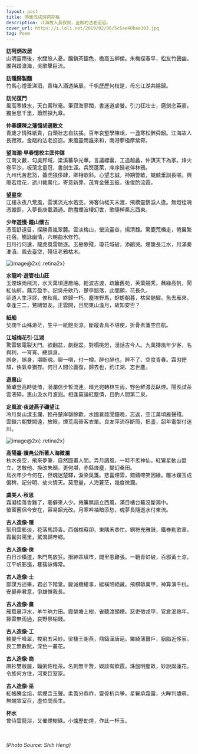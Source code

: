 ```yaml
---
layout: post
title: 時衡戊戌詩詞存稿
description: 江海故人長寂寂，金甌約法老迢迢。
cover_url: https://i.loli.net/2019/02/06/5c5ae40bae303.jpg
tag: Poem
---
```


**訪阿炳故居**   
山明靈雨後，水闊旅人憂。牖鎖茶鐺色，檐高五柳侯。朱梅探春早，松友竹聲幽。誰與踏滄海，吳歌擊巨流。

**訪隱歸製麵**   
竹馬心燈垂涕泗，青梅入酒透柴扉。千帆歷歷何枝是，毋忘江湖共隱歸。

**訪光復門**   
風高寒綠水，天白寓秋毫。筆寂海寥闊，書迷道虐饕。引刀狂壯士，磨劍恣英豪。獨坐思千里，蕭然探九皋。

**仲春讀陳之藩憶胡適散文**   
青歲才情殊紙貴，白頭壯志自扶搖。百年哀壑學陳俎，一盞寒松醉舜韶。江海故人長寂寂，金甌約法老迢迢。東風靈雨誰來和，南港夢楹摩紫霄。

**望海潮·早春憶校主匡仲謀**   
江南文藪，勾吳邦域，梁溪蕃孕光華。言議縹囊，工追越蠡，仲謀天下為家。烽火卷平沙，板蕩念童冠，書劍生涯。兵燹蓬萊，庠序歸老伴林鴉。  
九州代苦悲笳，蓋虎狼侈肆，卿相欹斜。心望志誠，神期警敏，兢兢垂訓長嗟。興廢若燈花，逝川裁萬化，寄意新芽。茂育金聲玉振，後俊酌流霞。

**望星空**   
江樓永夜八荒風，雲漢流光水若空。海客仙槎天末渡，飛橋靈鵲淚人逢。無燈桂魄憑誰照，入夢長庚載酒通。酌盡煙波棲幻世，歌隨棹槳忘西東。

**少年遊慢·鐘山懷古**   
憑高舒遠目，探勝青嵐翠麓。雲淡梅山，螢流靈谷，揚清馥。驚鹿荒榛走，倦翼繁花宿。觴詠幽情，六朝曲水修竹。  
日月行何速，龍虎風雷馳逐。玉樹歌殘，瓊花城破，添鵑哭。煙籠長江水，月滿秦淮瀆。鳳去臺空，殘垣老鴉枯木。

![image@2x](https://i.loli.net/2019/02/06/5c5ae40a5a66a.jpg){:.retina2x}

**水龍吟·遊管社山莊**   
玉煙珠雨飛流，水天萬頃連層岫。輕波古渡，疏籬舊苑，芙蕖競秀。蘸綠高帆，鬧紅仙舸，藕芳盈手。記吳舟欸乃，楚亭錯落，此間願，花長久。  
卻道人生浮謬，俟秋風、終歸一朽。塵埃野馬，蜉蝣朝暮，枯榮馳驟。魚去雁來，幸逢三二，鷺鷗盟友。正雲開，且問東山澹月，故知安否？

**紙船**   
契闊千山殊渺茫，生平一紙飽炎涼。斷蹤青鳥不堪使，折骨素箋空自航。

**江城梅花引·江湖**   
驚雷駭電裂天門。欲翻盆，劇翻盆。對榻挑燈，漫話古今人。九萬摶風年少客，名與利，一宵宵、總誤身。  
誤身，誤身，堪斷魂。聊一嗔，付一樽。醉也醉也，醉不了、空度青春。霜刃鋩頹，俠氣幸猶存。何日人間公義復，歸去也，釣江湖、忘世塵。

**遊惠山**   
黛巘登高時徙倚，漪瀾信步暫流連。晴光宛轉林生雨，野色鮮濃蕊臥煙。陽羨試茶雲液碎，惠山汲水月波圓。相逢莫論紅塵債，且酌人間第二泉。

**定風波·夜遊燕子磯望江**   
冷月吳山漾玉瀾，輕舟楚岸罄餘歡。水國蒼葭聞鐘晚，忘返，空江萬頃雁聲殘。  
雲鎖六朝雙闕遠，放眼，煙荒兩晉客衣單。良友萍流存斷簡，把盞，韶年電掣付迷川。

![image@2x](https://i.loli.net/2019/02/06/5c5ae407ee4a2.jpg){:.retina2x}

**高陽臺·讀鳧公所著人海微瀾**   
秋水長空，飛來夢筆，自然圖畫人間。弄月調風，一時不羨神仙。紅鸞星動山盟立，怎敵他、換改朱顏。更何堪，赤縣烽塵，變幻桑田。  
烏衣年少今何在，但魂迷楚驛，淚染吳箋。悲喜煙雲，錯鑄啼笑因緣。雕冰鏤玉成偏稗，記分明、劫火情天。莫思量，人海蒼茫，幾度微瀾。

**虞美人·秋思**   
霜凝桂落香難了，巷僻來人少。捲簾無語立西風，滿目樓台蕪沒斷鴻中。  
螢窗舊侶今安在，容易韶光改。月寒吟袖暗添愁，魂夢長隨逝水付東流。

**古人造像·隱**   
絮飛雲影淡，花落馬蹄香。西嶺樵蘇卻，東隅禾黍忙。銅符充雅鼓，鐵券勒歌章。霜鬢斜陽里，駕鴻歸帝鄉。

**古人造像·俠**   
白日沙橫道，朱門馬放狂。搢紳乖填市，閭里恚難張。一鞘青虹破，百邪黃土涼。江平帆影迤，巷孺詠傳常。

**古人造像·士**   
鄙謀方述畢，君必下階堂。變滅機權事，縱橫險絕藏。飛棋隳萬甲，神算演千杭。安晏非君意，爭雄惟我長。

**古人造像·農**   
雁鶩晨浮水，羊牛晌力田。霞縈塘上樹，雀聽渡頭煙。惡吏徵戎甲，官倉泯熟年。獰雷無雨過，哀野祭榆錢。

**古人造像·工**   
釉變千峰翠，梭飛五采紗。梁棲王謝燕，鼎鑄漢唐葩。羅綺薄蠶戶，胭脂近侈家。良工無數賦，深色一叢花。

**古人造像·商**   
麻衫雙敝屣，饘粥佐粗茶。名刺無干贄，娛談有飲霞。珠盤明壟畝，妙說誕蓮花。令族何方住，河東巨室家。

**古人造像·巫**   
紅帳騰金焰，紫煙含玉聲。柔蓍分鼎祚，靈骨析兵爭。星鬢承霜露，火眸判燼萌。無端宣室召，虛位問長生。

**杯水**   
曾侍雲龍浴，又催煙樹綠。小爐歷劫燒，作此一杯玉。

&emsp;  
&emsp;  
*(Photo Source: Shih Heng)*

